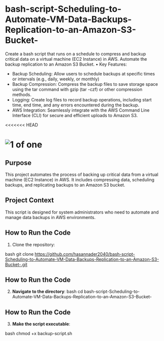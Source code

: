 # bash-script-Scheduling-to-Automate-VM-Data-Backups-Replication-to-an-Amazon-S3-Bucket-

Create a bash script that runs on a schedule to compress and backup critical data on a virtual machine (EC2 Instance) in AWS.
Automate the backup replication to an Amazon S3 Bucket.
• Key Features:

- Backup Scheduling: Allow users to schedule backups at specific times or intervals (e.g., daily, weekly, or monthly)
- Backup Compression: Compress the backup files to save storage space using
  the tar command with gzip (tar -czf) or other compression methods.
- Logging: Create log files to record backup operations, including start time, end time, and any errors encountered during the backup.
- AWS Integration: Seamlessly integrate with the AWS Command Line
  Interface (CLI) for secure and efficient uploads to Amazon S3.

<<<<<<< HEAD

![1 of one](https://github.com/user-attachments/assets/f0b50f7c-7e59-484e-b284-56ca0aecde48)
=======

## Purpose
This project automates the process of backing up critical data from a virtual machine (EC2 Instance) in AWS. It includes compressing data, scheduling backups, and replicating backups to an Amazon S3 bucket.

## Project Context
This script is designed for system administrators who need to automate and manage data backups in AWS environments.

## How to Run the Code
1. Clone the repository:
   
bash
   git clone https://github.com/hasannader2040/bash-script-Scheduling-to-Automate-VM-Data-Backups-Replication-to-an-Amazon-S3-Bucket-.git

## How to Run the Code

2. **Navigate to the directory**:
bash
   cd bash-script-Scheduling-to-Automate-VM-Data-Backups-Replication-to-an-Amazon-S3-Bucket-

## How to Run the Code

3. **Make the script executable**:
   
bash
   chmod +x backup-script.sh
